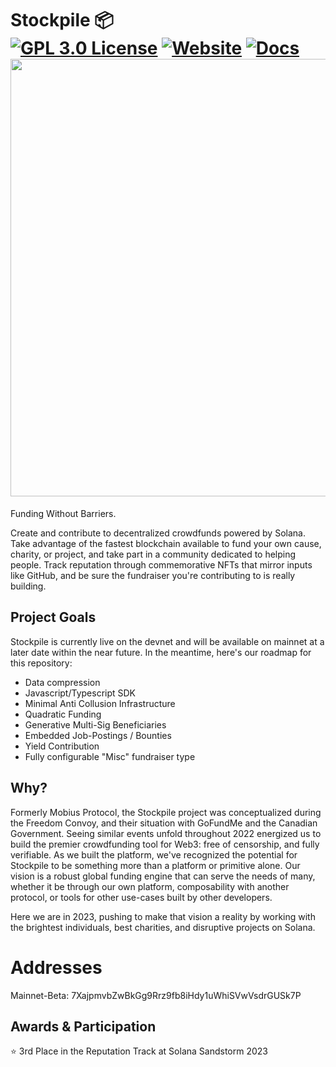 # Stockpile	:package: <br> [![GPL 3.0 License](https://img.shields.io/badge/license-GPL3.0-orange.svg)](https://opensource.org/license/gpl-3-0/) <a href="https://stockpile.pro" target="blank">[![Website](https://img.shields.io/badge/Website-orange.svg)](https://stockpile.pro)</a> <a href="https://stockpile.pro" target="blank"> [![Docs](https://img.shields.io/badge/Docs-orange.svg)](https://docs.stockpile.pro)</a> <br> <img align="center" src="https://i.imgur.com/nmjGxMB.png" width="700">

Funding Without Barriers. 

Create and contribute to decentralized crowdfunds powered by Solana. Take advantage of the fastest blockchain available to fund your own cause, charity, or project, and take part in a community dedicated to helping people. Track reputation through commemorative NFTs that mirror inputs like GitHub, and be sure the fundraiser you're contributing to is really building.

## Project Goals

Stockpile is currently live on the devnet and will be available on mainnet at a later date within the near future. In the meantime, here's our roadmap for this repository:

- Data compression
- Javascript/Typescript SDK
- Minimal Anti Collusion Infrastructure
- Quadratic Funding
- Generative Multi-Sig Beneficiaries
- Embedded Job-Postings / Bounties
- Yield Contribution
- Fully configurable "Misc" fundraiser type

## Why?

Formerly Mobius Protocol, the Stockpile project was conceptualized during the Freedom Convoy, and their situation with GoFundMe and the Canadian Government. Seeing similar events unfold throughout 2022 energized us to build the premier crowdfunding tool for Web3: free of censorship, and fully verifiable. As we built the platform, we've recognized the potential for Stockpile to be something more than a platform or primitive alone. Our vision is a robust global funding engine that can serve the needs of many, whether it be through our own platform, composability with another protocol, or tools for other use-cases built by other developers.

Here we are in 2023, pushing to make that vision a reality by working with the brightest individuals, best charities, and disruptive projects on Solana. 

# Addresses

Mainnet-Beta: 7XajpmvbZwBkGg9Rrz9fb8iHdy1uWhiSVwVsdrGUSk7P

## Awards & Participation

:star: 3rd Place in the Reputation Track at Solana Sandstorm 2023
